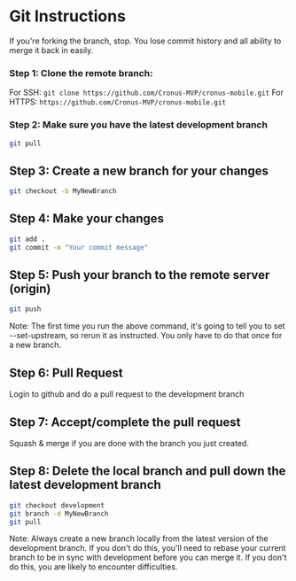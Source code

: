 # Git Instructions

If you're forking the branch, stop.  You lose commit history and all ability to merge it back in easily.

### Step 1: Clone the remote branch:

For SSH: ```git clone https://github.com/Cronus-MVP/cronus-mobile.git```
For HTTPS: ```https://github.com/Cronus-MVP/cronus-mobile.git```

### Step 2: Make sure you have the latest development branch
```sh
git pull
```

## Step 3: Create a new branch for your changes
```sh
git checkout -b MyNewBranch
```

## Step 4: Make your changes
```sh
git add .
git commit -m "Your commit message"
```

## Step 5: Push your branch to the remote server (origin)
```sh
git push
```
Note: The first time you run the above command, it's going to tell you to set --set-upstream, so rerun it as instructed.  You only have to do that once for a new branch.

## Step 6: Pull Request
Login to github and do a pull request to the development branch


## Step 7: Accept/complete the pull request
Squash & merge if you are done with the branch you just created.

## Step 8: Delete the local branch and pull down the latest development branch
```sh
git checkout development
git branch -d MyNewBranch
git pull
```

Note: Always create a new branch locally from the latest version of the development branch.  If you don't do this, you'll need to rebase your current branch to be in sync with development before you can merge it.  If you don't do this, you are likely to encounter difficulties.